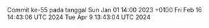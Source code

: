 Commit ke-55 pada tanggal Sun Jan 01 14:00 2023 +0100
Fri Feb 16 14:43:06 UTC 2024
Tue Apr  9 13:43:04 UTC 2024
